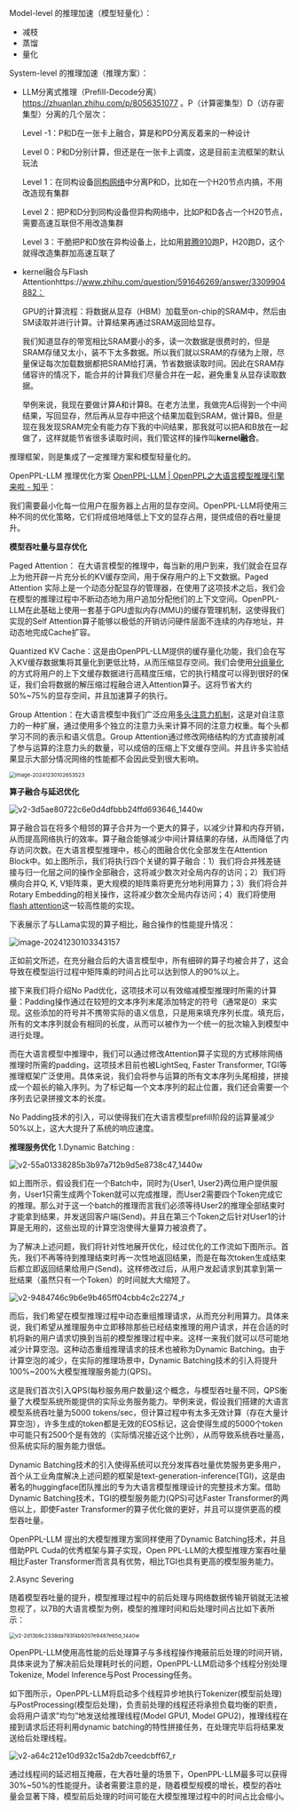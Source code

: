 Model-level 的推理加速（模型轻量化）：

- 减枝
- 蒸馏
- 量化

System-level 的推理加速（推理方案）：

- LLM分离式推理（Prefill-Decode分离）https://zhuanlan.zhihu.com/p/8056351077 。P（计算密集型）D（访存密集型）分离的几个层次：

  Level -1：P和D在一张卡上融合，算是和PD分离反着来的一种设计

  Level 0：P和D分别计算，但还是在一张卡上调度，这是目前主流框架的默认玩法

  Level 1：在同构设备[同构网络](https://zhida.zhihu.com/search?content_id=250634037&content_type=Article&match_order=1&q=同构网络&zhida_source=entity)中分离P和D，比如在一个H20节点内搞，不用改造现有集群

  Level 2：把P和D分到同构设备但异构网络中，比如P和D各占一个H20节点，需要高速互联但不用改造集群

  Level 3：干脆把P和D放在异构设备上，比如用[昇腾910](https://zhida.zhihu.com/search?content_id=250634037&content_type=Article&match_order=1&q=昇腾910&zhida_source=entity)跑P，H20跑D，这个就得改造集群加高速互联了

- kernel融合与Flash Attentionhttps://www.zhihu.com/question/591646269/answer/3309904882：

  GPU的计算流程：将数据从显存（HBM）加载至on-chip的SRAM中，然后由SM读取并进行计算。计算结果再通过SRAM返回给显存。

  我们知道显存的带宽相比SRAM要小的多，读一次数据是很费时的，但是SRAM存储又太小，装不下太多数据。所以我们就以SRAM的存储为上限，尽量保证每次加载数据都把SRAM给打满，节省数据读取时间。因此在SRAM存储容许的情况下，能合并的计算我们尽量合并在一起，避免重复从显存读取数据。

  举例来说，我现在要做计算A和计算B。在老方法里，我做完A后得到一个中间结果，写回显存，然后再从显存中把这个结果加载到SRAM，做计算B。但是现在我发现SRAM完全有能力存下我的中间结果，那我就可以把A和B放在一起做了，这样就能节省很多读取时间，我们管这样的操作叫**kernel融合**。

  









推理框架，则是集成了一定推理方案和模型轻量化的。



OpenPPL-LLM 推理优化方案 [OpenPPL-LLM | OpenPPL之大语言模型推理引擎来啦 - 知乎](https://zhuanlan.zhihu.com/p/653808774)：

我们需要最小化每一位用户在服务器上占用的显存空间。OpenPPL-LLM将使用三种不同的优化策略，它们将成倍地降低上下文的显存占用，提供成倍的吞吐量提升。

**模型吞吐量与显存优化**

Paged Attention： 在大语言模型的推理中，每当新的用户到来，我们就会在显存上为他开辟一片充分长的KV缓存空间，用于保存用户的上下文数据。Paged Attention 实际上是一个动态分配显存的管理器，在使用了这项技术之后，我们会在模型的推理过程中不断动态地为用户追加分配他们的上下文空间。OpenPPL-LLM在此基础上使用一套基于GPU虚拟内存(MMU)的缓存管理机制，这使得我们实现的Self Attention算子能够以极低的开销访问硬件层面不连续的内存地址，并动态地完成Cache扩容。

Quantized KV Cache：这是由OpenPPL-LLM提供的缓存量化功能，我们会在写入KV缓存数据集将其量化到更低比特，从而压缩显存空间。我们会使用[分组量化](https://zhida.zhihu.com/search?content_id=233419378&content_type=Article&match_order=1&q=分组量化&zhida_source=entity)的方式将用户的上下文缓存数据进行高精度压缩，它的执行精度可以得到很好的保证，我们会将数据的解压缩过程融合进入Attention算子。这将节省大约50%~75%的显存空间，并且加速算子的执行。

Group Attention：在大语言模型中我们广泛应用[多头注意力机制](https://zhida.zhihu.com/search?content_id=233419378&content_type=Article&match_order=1&q=多头注意力机制&zhida_source=entity)，这是对自注意力的一种扩展，通过使用多个独立的注意力头来计算不同的注意力权重。每个头都学习不同的表示和语义信息。Group Attention通过修改网络结构的方式直接削减了参与运算的注意力头的数量，可以成倍的压缩上下文缓存空间。并且许多实验结果显示大部分情况网络的性能都不会因此受到很大影响。

<img src="./asset/image-20241230102653523.png" alt="image-20241230102653523" style="zoom: 67%;" />

**算子融合与延迟优化**

![v2-3d5ae80722c6e0d4dfbbb24ffd693646_1440w](./asset/v2-3d5ae80722c6e0d4dfbbb24ffd693646_1440w.png)

算子融合旨在将多个相邻的算子合并为一个更大的算子，以减少计算和内存开销，从而提高网络执行的效率。算子融合能够减少中间计算结果的存储，从而降低了内存访问次数。在大语言模型推理中，核心的图融合优化全部发生在Attention Block中。如上图所示，我们将执行四个关键的算子融合：1）我们将合并残差链接与归一化层之间的操作全部融合，这将减少数次对全局内存的访问；2）我们将横向合并Q, K, V矩阵乘，更大规模的矩阵乘将更充分地利用算力；3）我们将合并Rotary Embedding的相关操作，这将减少数次全局内存访问；4）我们将使用[flash attention](https://zhida.zhihu.com/search?content_id=233419378&content_type=Article&match_order=1&q=flash+attention&zhida_source=entity)这一较高性能的实现。

下表展示了与LLama实现的算子相比，融合操作的性能提升情况：

![image-20241230103343157](./asset/image-20241230103343157.png)

正如前文所述，在充分融合后的大语言模型中，所有细碎的算子均被合并了，这会导致在模型运行过程中矩阵乘的时间占比可以达到惊人的90%以上。

接下来我们将介绍No Pad优化，这项技术可以有效缩减模型推理时所需的计算量：Padding操作通过在较短的文本序列末尾添加特定的符号（通常是0）来实现。这些添加的符号并不携带实际的语义信息，只是用来填充序列长度。填充后，所有的文本序列就会有相同的长度，从而可以被作为一个统一的批次输入到模型中进行处理。

而在大语言模型中推理中，我们可以通过修改Attention算子实现的方式移除网络推理时所需的padding，这项技术目前也被LightSeq, Faster Transformer, TGI等推理框架广泛使用。具体来说，我们会将参与运算的所有文本序列头尾相接，拼接成一个超长的输入序列。为了标记每一个文本序列的起止位置，我们还会需要一个序列去记录拼接文本的长度。

No Padding技术的引入，可以使得我们在大语言模型prefill阶段的运算量减少50%以上，这大大提升了系统的响应速度。

**推理服务优化**
1.Dynamic Batching :

![v2-55a01338285b3b97a712b9d5e8738c47_1440w](./asset/v2-55a01338285b3b97a712b9d5e8738c47_1440w.png)

如上图所示，假设我们在一个Batch中，同时为{User1, User2}两位用户提供服务，User1只需生成两个Token就可以完成推理，而User2需要四个Token完成它的推理。那么对于这一个batch的推理而言我们必须等待User2的推理全部结束时才能拿到结果，并发送回客户端(Send)。并且在第三个Token之后针对User1的计算是无用的，这些出现的计算空泡使得大量算力被浪费了。

为了解决上述问题，我们将针对性地展开优化，经过优化的工作流如下图所示。首先，我们不再等待到推理结束时再一次性地返回结果，而是在每次token生成结束后都立即返回结果给用户(Send)。这样修改过后，从用户发起请求到其拿到第一批结果（虽然只有一个Token）的时间就大大缩短了。

![v2-9484746c9b6e9b465ff04cbb4c2c2274_r](./asset/v2-9484746c9b6e9b465ff04cbb4c2c2274_r.png)

而后，我们希望在模型推理过程中动态重组推理请求，从而充分利用算力。具体来说，我们希望从推理服务中立即移除那些已经结束推理的用户请求，并在合适的时机将新的用户请求切换到当前的模型推理过程中来。这样一来我们就可以尽可能地减少计算空泡。这种动态重组推理请求的技术也被称为Dynamic Batching。由于计算空泡的减少，在实际的推理场景中，Dynamic Batching技术的引入将提升100%~200%大模型推理服务能力(QPS)。

这是我们首次引入QPS(每秒服务用户数量)这个概念，与模型吞吐量不同，QPS衡量了大模型系统所能提供的实际业务服务能力。举例来说，假设我们搭建的大语言模型系统吞吐量为5000 tokens/sec，但计算过程中有太多无效计算（存在大量计算空泡），许多生成的token都是无效的EOS标记，这会使得生成的5000个token中可能只有2500个是有效的（实际情况接近这个比例），从而导致系统吞吐量高，但系统实际的服务能力很低。

Dynamic Batching技术的引入使得系统可以充分发挥吞吐量优势服务更多用户，首个从工业角度解决上述问题的框架是text-generation-inference(TGI)，这是由著名的huggingface团队推出的专为大语言模型推理设计的完整技术方案。借助Dynamic Batching技术，TGI的模型服务能力(QPS)可达Faster Transformer的两倍以上，即使Faster Transformer的算子优化做的更好，并且可以提供更高的模型吞吐量。

OpenPPL-LLM 提出的大模型推理方案同样使用了Dynamic Batching技术，并且借助PPL Cuda的优秀框架与算子实现，Open PPL-LLM的大模型推理方案吞吐量相比Faster Transformer而言具有优势，相比TGI也具有更高的模型服务能力。


2.Async Severing

随着模型吞吐量的提升，模型推理过程中的前后处理与网络数据传输开销就无法被忽视了，以7B的大语言模型为例，模型的推理时间和后处理时间占比如下表所示：

<img src="./asset/v2-2d13b9c2338da793f4b9207e9487e65d_1440w.png" alt="v2-2d13b9c2338da793f4b9207e9487e65d_1440w" style="zoom: 67%;" />

OpenPPL-LLM使用高性能的后处理算子与多线程操作掩蔽前后处理的时间开销，具体来说为了解决前后处理耗时长的问题，OpenPPL-LLM启动多个线程分别处理Tokenize, Model Inference与Post Processing任务。

如下图所示，OpenPPL-LLM将启动多个线程异步地执行Tokenizer(模型前处理)与PostProcessing(模型后处理)，负责前处理的线程还将承担负载均衡的职责，会将用户请求”均匀”地发送给推理线程(Model GPU1, Model GPU2)，推理线程在接到请求后还将利用dynamic batching的特性拼接任务，在处理完毕后将结果发送给后处理线程。

![v2-a64c212e10d932c15a2db7ceedcbff67_r](./asset/v2-a64c212e10d932c15a2db7ceedcbff67_r.png)

通过线程间的延迟相互掩蔽，在大吞吐量的场景下，OpenPPL-LLM最多可以获得30%~50%的性能提升。读者需要注意的是，随着模型规模的增长，模型的吞吐量会显著下降，模型前后处理的时间可能在大模型推理过程中的时间占比会缩小。